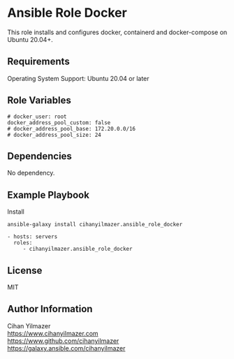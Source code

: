 Ansible Role Docker
=========

This role installs and configures docker, containerd and docker-compose on Ubuntu 20.04+.

Requirements
------------

Operating System Support: Ubuntu 20.04 or later

Role Variables
--------------

```
# docker_user: root
docker_address_pool_custom: false
# docker_address_pool_base: 172.20.0.0/16
# docker_address_pool_size: 24
```

Dependencies
------------

No dependency.

Example Playbook
----------------

Install
```
ansible-galaxy install cihanyilmazer.ansible_role_docker
```

    - hosts: servers
      roles:
         - cihanyilmazer.ansible_role_docker

License
-------

MIT

Author Information
------------------

Cihan Yilmazer<br />
https://www.cihanyilmazer.com<br />
https://www.github.com/cihanyilmazer<br />
https://galaxy.ansible.com/cihanyilmazer<br />